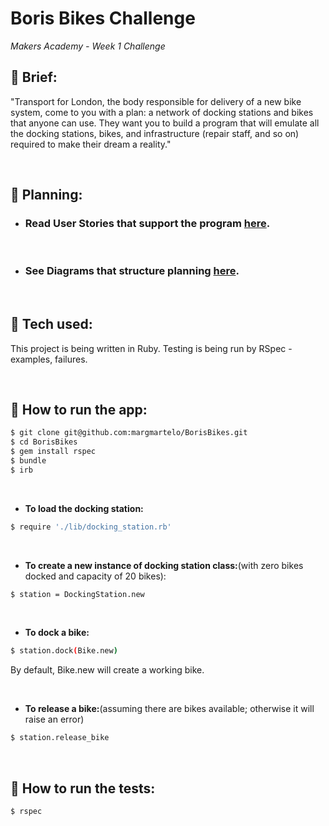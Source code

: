 # Boris Bikes Challenge #
*Makers Academy - Week 1 Challenge*

## 🚴 **Brief:**
"Transport for London, the body responsible for delivery of a new bike system, come to you with a plan: a network of docking stations and bikes that anyone can use. They want you to build a program that will emulate all the docking stations, bikes, and infrastructure (repair staff, and so on) required to make their dream a reality."

<p>&nbsp;</p>

## 🚴 **Planning:**

* ### Read **User Stories** that support the program [here](https://github.com/margmartelo/BorisBikes/blob/main/UserStories.md).

<p>&nbsp;</p>

* ### See **Diagrams** that structure planning [here](https://github.com/margmartelo/BorisBikes/blob/main/Diagrams.md).

<p>&nbsp;</p>

## 🚴 **Tech used:**
This project is being written in Ruby.
Testing is being run by RSpec - examples, failures.

<p>&nbsp;</p>

## 🚴 **How to run the app:**
```bash
$ git clone git@github.com:margmartelo/BorisBikes.git
$ cd BorisBikes
$ gem install rspec
$ bundle 
$ irb
```

<p>&nbsp;</p>

* **To load the docking station:**
```bash
$ require './lib/docking_station.rb'
```

<p>&nbsp;</p>

* **To create a new instance of docking station class:**(with zero bikes docked and capacity of 20 bikes):
```bash
$ station = DockingStation.new
```

<p>&nbsp;</p>

* **To dock a bike:**
```bash
$ station.dock(Bike.new)
```
By default, Bike.new will create a working bike.

<p>&nbsp;</p>

* **To release a bike:**(assuming there are bikes available; otherwise it will raise an error)
```bash
$ station.release_bike
```
<p>&nbsp;</p>

## 🚴 **How to run the tests:**
```bash
$ rspec
```
<p>&nbsp;</p>


